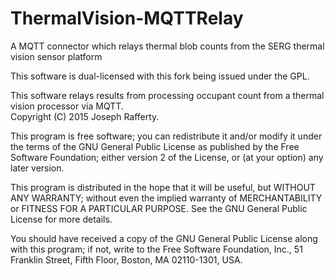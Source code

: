 # ThermalVision-MQTTRelay
A MQTT connector which relays thermal blob counts from the SERG thermal vision sensor platform


This software is dual-licensed with this fork being issued under the GPL.

This software relays results from processing occupant count from a thermal vision processor via MQTT.  
Copyright (C) 2015 Joseph Rafferty.

This program is free software; you can redistribute it and/or
modify it under the terms of the GNU General Public License
as published by the Free Software Foundation; either version 2
of the License, or (at your option) any later version.

This program is distributed in the hope that it will be useful,
but WITHOUT ANY WARRANTY; without even the implied warranty of
MERCHANTABILITY or FITNESS FOR A PARTICULAR PURPOSE.  See the
GNU General Public License for more details.

You should have received a copy of the GNU General Public License
along with this program; if not, write to the Free Software
Foundation, Inc., 51 Franklin Street, Fifth Floor, Boston, MA  02110-1301, USA.
 